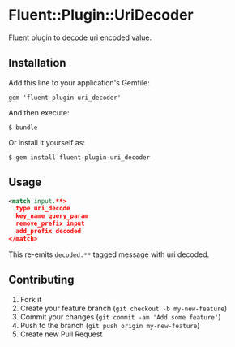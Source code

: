 # Fluent::Plugin::UriDecoder

Fluent plugin to decode uri encoded value.

## Installation

Add this line to your application's Gemfile:

    gem 'fluent-plugin-uri_decoder'

And then execute:

    $ bundle

Or install it yourself as:

    $ gem install fluent-plugin-uri_decoder

## Usage

```xml
<match input.**>
  type uri_decode
  key_name query_param
  remove_prefix input
  add_prefix decoded
</match>
```

This re-emits `decoded.**` tagged message with uri decoded.

## Contributing

1. Fork it
2. Create your feature branch (`git checkout -b my-new-feature`)
3. Commit your changes (`git commit -am 'Add some feature'`)
4. Push to the branch (`git push origin my-new-feature`)
5. Create new Pull Request
